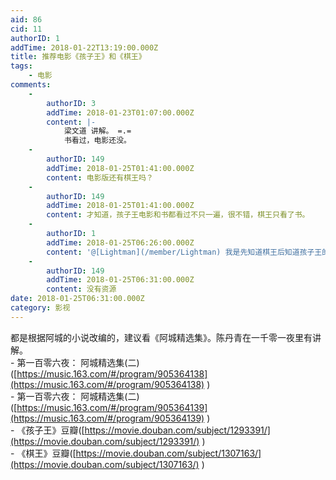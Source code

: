 ```yaml
---
aid: 86
cid: 11
authorID: 1
addTime: 2018-01-22T13:19:00.000Z
title: 推荐电影《孩子王》和《棋王》
tags:
    - 电影
comments:
    -
        authorID: 3
        addTime: 2018-01-23T01:07:00.000Z
        content: |-
            梁文道 讲解。 =.=  
            书看过，电影还没。
    -
        authorID: 149
        addTime: 2018-01-25T01:41:00.000Z
        content: 电影版还有棋王吗？
    -
        authorID: 149
        addTime: 2018-01-25T01:41:00.000Z
        content: 才知道，孩子王电影和书都看过不只一遍，很不错，棋王只看了书。
    -
        authorID: 1
        addTime: 2018-01-25T06:26:00.000Z
        content: '@[Lightman](/member/Lightman) 我是先知道棋王后知道孩子王的'
    -
        authorID: 149
        addTime: 2018-01-25T06:31:00.000Z
        content: 没有资源
date: 2018-01-25T06:31:00.000Z
category: 影视
---
```


都是根据阿城的小说改编的，建议看《阿城精选集》。陈丹青在一千零一夜里有讲解。  
\- 第一百零六夜： 阿城精选集(二)([https://music.163.com/#/program/905364138](https://music.163.com/#/program/905364138) )  
\- 第一百零六夜： 阿城精选集(二)([https://music.163.com/#/program/905364139](https://music.163.com/#/program/905364139) )  
\- 《孩子王》豆瓣([https://movie.douban.com/subject/1293391/](https://movie.douban.com/subject/1293391/) )  
\- 《棋王》豆瓣([https://movie.douban.com/subject/1307163/](https://movie.douban.com/subject/1307163/) )
